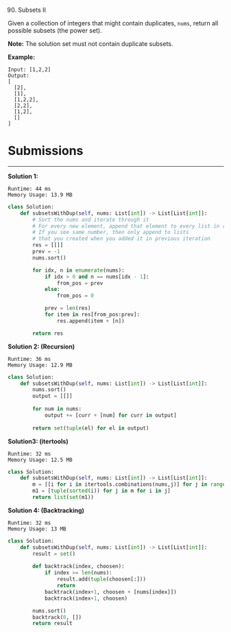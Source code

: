 90. Subsets II

Given a collection of integers that might contain duplicates, `nums`, return all possible subsets (the power set).

**Note:** The solution set must not contain duplicate subsets.

**Example:**
```
Input: [1,2,2]
Output:
[
  [2],
  [1],
  [1,2,2],
  [2,2],
  [1,2],
  []
]
```

# Submissions
---
**Solution 1:**
```
Runtime: 44 ms
Memory Usage: 13.9 MB
```
```python
class Solution:
    def subsetsWithDup(self, nums: List[int]) -> List[List[int]]:
        # Sort the nums and iterate through it
        # For every new element, append that element to every list in result
        # If you see same number, then only append to lists 
        # that you created when you added it in previous iteration
        res = [[]]
        prev = -1
        nums.sort()

        for idx, n in enumerate(nums):
            if idx > 0 and n == nums[idx - 1]:
                from_pos = prev
            else:
                from_pos = 0

            prev = len(res)
            for item in res[from_pos:prev]:
                res.append(item + [n])

        return res
```
**Solution 2: (Recursion)**
```
Runtime: 36 ms
Memory Usage: 12.9 MB
```
```python
class Solution:
    def subsetsWithDup(self, nums: List[int]) -> List[List[int]]:
        nums.sort()
        output = [[]]
        
        for num in nums:
            output += [curr + [num] for curr in output]
        
        return set(tuple(el) for el in output)
```

**Solution3: (itertools)**
```
Runtime: 32 ms
Memory Usage: 12.5 MB
```
```python
class Solution:
    def subsetsWithDup(self, nums: List[int]) -> List[List[int]]:
        m = [[i for i in itertools.combinations(nums,j)] for j in range(len(nums)+1)]
        m1 = [tuple(sorted(i)) for j in m for i in j]
        return list(set(m1))
```

**Solution 4: (Backtracking)**
```
Runtime: 32 ms
Memory Usage: 13 MB
```
```python
class Solution:
    def subsetsWithDup(self, nums: List[int]) -> List[List[int]]:
        result = set()
    
        def backtrack(index, choosen):
            if index >= len(nums):
                result.add(tuple(choosen[:]))
                return
            backtrack(index+1, choosen + [nums[index]])
            backtrack(index+1, choosen)

        nums.sort()
        backtrack(0, [])
        return result
```